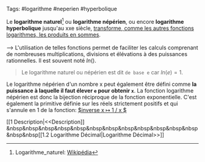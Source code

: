 Tags: #logarithme  #neperien #hyperbolique

Le **logarithme naturel**[^ref] ou **logarithme népérien**, ou encore **logarithme hyperbolique** jusqu'au xxe siècle, <u>transforme, comme les autres fonctions logarithmes, les produits en sommes</u>. <br><br> --> L'utilisation de telles fonctions permet de faciliter les calculs comprenant de nombreuses multiplications, divisions et élévations à des puissances rationnelles. Il est souvent noté $ln()$.

[^ref]: Logarithme_naturel: [Wikipédia](https://fr.wikipedia.org/wiki/Logarithme_naturel#:~:text=Le%20logarithme%20naturel%20ou%20n%C3%A9p%C3%A9rien,r%C3%A9ciproque%20de%20la%20fonction%20exponentielle.)
> Le logarithme naturel ou népérien est dit `de base e` car $ln(e) = 1$.

Le logarithme népérien d'un nombre x peut également être défini comme **la puissance à laquelle il faut élever `e` pour obtenir `x`**. La fonction logarithme népérien est donc la bijection réciproque de la fonction exponentielle. C'est également la primitive définie sur les réels strictement positifs et qui s'annule en 1 de la fonction: <u>$inverse x ↦ 
1
/
x
$
	</u> 
	
[[1 Description|<<Description]]  &nbsp&nbsp&nbsp&nbsp&nbsp&nbsp&nbsp&nbsp&nbsp&nbsp&nbsp&nbsp&nbsp&nbsp[[1.2 Logarithme Décimal|Logarithme Décimal>>]]